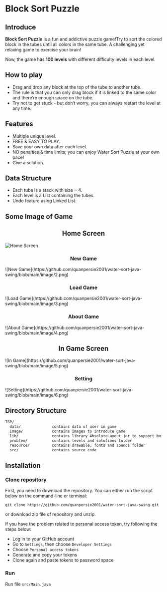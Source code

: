 # Block Sort Puzzle

## Introduce
**Block Sort Puzzle** is a fun and addictive puzzle game!Try to sort the colored block in the tubes until all colors in the same tube. A challenging yet relaxing game to exercise your brain!

Now, the game has **100 levels** with different difficulty levels in each level.

## How to play
* Drag and drop any block at the top of the tube to another tube. 
* The rule is that you can only drag block if it is linked to the same color and there’re enough space on the tube.
* Try not to get stuck - but don’t worry, you can always restart the level at any time.

## Features

* Multiple unique level.
* FREE & EASY TO PLAY.
* Save your own data after each level.
* NO penalties & time limits; you can enjoy Water Sort Puzzle at your own pace!
* Give a solution.

## Data Structure

* Each tube is a stack with size = 4.
* Each level is a List containing the tubes.
* Undo feature using Linked List.

## Some Image of Game
<H2><center> Home Screen</center></H2>

![Home Screen](https://github.com/quanpersie2001/water-sort-java-swing/blob/main/image/1.png)

<H3><center> New Game</center></H3>
![New Game](https://github.com/quanpersie2001/water-sort-java-swing/blob/main/image/2.png)

<H3><center> Load Game</center></H3>
![Load Game](https://github.com/quanpersie2001/water-sort-java-swing/blob/main/image/3.png)

<H3><center> About Game</center></H3>
![About Game](https://github.com/quanpersie2001/water-sort-java-swing/blob/main/image/4.png)

<H2><center> In Game Screen</center></H2>
![In Game](https://github.com/quanpersie2001/water-sort-java-swing/blob/main/image/5.png)

<H3><center> Setting </center></H3>
![Setting](https://github.com/quanpersie2001/water-sort-java-swing/blob/main/image/6.png)


## Directory Structure

```txt
TSP/
  data/              contains data of user in game
  image/             contains images to introduce game
  lib/               contains library AbsoluteLayout.jar to support build graphic
  problem/           contains levels and solutions folder
  resource/          contains drawable, fonts and sounds folder
  src/               contains source code
```

## Installation

### Clone repository
First, you need to download the repository. You can either run the script below on the command-line or terminal:

`git clone https://github.com/quanpersie2001/water-sort-java-swing.git`

or download zip file of repository and unzip.

If you have the problem related to personal access token, try following the steps below:
- Log in to your GitHub account
- Go to `Settings`, then choose `Developer Settings`
- Choose `Personal access tokens`
- Generate and copy your tokens
- Clone again and paste tokens to password space

### Run

Run file `src/Main.java` 

